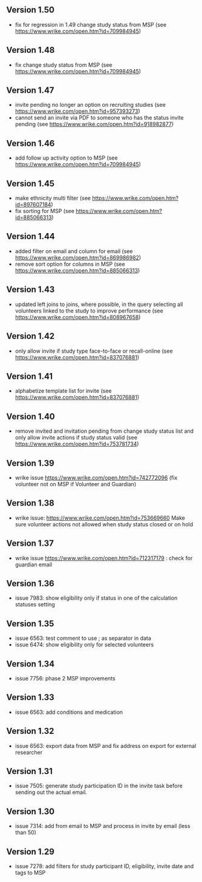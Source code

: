 ## Version 1.50
* fix for regression in 1.49 change study status from MSP (see https://www.wrike.com/open.htm?id=709984945)
## Version 1.48
* fix change study status from MSP (see https://www.wrike.com/open.htm?id=709984945)

## Version 1.47
* invite pending no longer an option on recruiting studies (see https://www.wrike.com/open.htm?id=957393273)
* cannot send an invite via PDF to someone who has the status invite pending (see https://www.wrike.com/open.htm?id=918982877)

## Version 1.46
* add follow up activity option to MSP (see https://www.wrike.com/open.htm?id=709984945)

## Version 1.45
* make ethnicity multi filter (see https://www.wrike.com/open.htm?id=897607184)
* fix sorting for MSP (see https://www.wrike.com/open.htm?id=885066313)

## Version 1.44
* added filter on email and column for email (see https://www.wrike.com/open.htm?id=869986982)
* remove sort option for columns in MSP (see https://www.wrike.com/open.htm?id=885066313)

## Version 1.43
* updated left joins to joins, where possible, in the query selecting all volunteers linked to the study to improve performance (see https://www.wrike.com/open.htm?id=808967658)

## Version 1.42
* only allow invite if study type face-to-face or recall-online (see https://www.wrike.com/open.htm?id=837076881)

## Version 1.41
* alphabetize template list for invite (see https://www.wrike.com/open.htm?id=837076881)

## Version 1.40
* remove invited and invitation pending from change study status list and only allow invite actions if study status valid (see https://www.wrike.com/open.htm?id=753781734)

## Version 1.39
* wrike issue https://www.wrike.com/open.htm?id=742772096 (fix volunteer not on MSP if Volunteer and Guardian)

## Version 1.38
* wrike issue: https://www.wrike.com/open.htm?id=753669660 Make sure volunteer actions not allowed when study status closed or on hold

## Version 1.37
* wrike issue https://www.wrike.com/open.htm?id=712317179 : check for guardian email

## Version 1.36
* issue 7983: show eligibility only if status in one of the calculation statuses setting

## Version 1.35
* issue 6563: test comment to use ; as separator in data
* issue 6474: show eligibility only for selected volunteers

## Version 1.34
* issue 7756: phase 2 MSP improvements

## Version 1.33
* issue 6563: add conditions and medication

## Version 1.32
* issue 6563: export data from MSP and fix address on export for external researcher

## Version 1.31
* issue 7505: generate study participation ID in the invite task before sending out the actual email.

## Version 1.30
* issue 7314: add from email to MSP and process in invite by email (less than 50)

## Version 1.29
* issue 7278: add filters for study participant ID, eligibility, invite date and tags to MSP
